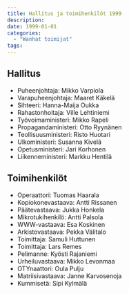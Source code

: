 ```yaml
---
title: Hallitus ja toimihenkilöt 1999
description: 
date: 1999-01-01
categories:
  - "Wanhat toimijat"
tags:
---
```



## Hallitus
- Puheenjohtaja:	Mikko Varpiola
- Varapuheenjohtaja:	Maaret Käkelä
- Sihteeri: Hanna-Maija Oukka
- Rahastonhoitaja:	Ville Lehtiniemi
- Työvoimaministeri:	Mikko Rapeli
- Propagandaministeri:	Otto Ryynänen
- Teollisuusministeri: Risto Huotari
- Ulkoministeri:	Susanna Kivelä
- Opetusministeri:	Jari Korhonen
- Liikenneministeri:	Markku Hentilä



## Toimihenkilöt
- Operaattori: Tuomas Haarala
- Kopiokonevastaava: Antti Rissanen
- Päätevastaava: Jukka Honkela
- Mikrotukihenkilö: Antti Palsola
- WWW-vastaava: Esa Koskinen
- Arkistovastaava: Pekka Välitalo
- Toimittaja: Samuli Huttunen
- Toimittaja: Lars Remes
- Pelimanne: Kyösti Rajaniemi
- Urheiluvastaava: Mikko Levonmaa
- OTYnaattori: Oula Pulju
- Matriisivastaava: Janne Karvosenoja
- Kummisetä: Sipi Kylmälä